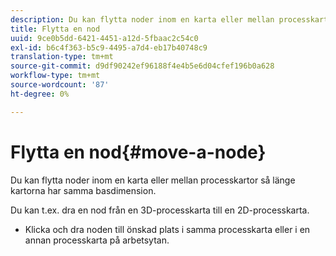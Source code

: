 ```yaml
---
description: Du kan flytta noder inom en karta eller mellan processkartor så länge kartorna har samma basdimension.
title: Flytta en nod
uuid: 9ce0b5dd-6421-4451-a12d-5fbaac2c54c0
exl-id: b6c4f363-b5c9-4495-a7d4-eb17b40748c9
translation-type: tm+mt
source-git-commit: d9df90242ef96188f4e4b5e6d04cfef196b0a628
workflow-type: tm+mt
source-wordcount: '87'
ht-degree: 0%

---
```


# Flytta en nod{#move-a-node}

Du kan flytta noder inom en karta eller mellan processkartor så länge kartorna har samma basdimension.

Du kan t.ex. dra en nod från en 3D-processkarta till en 2D-processkarta.

* Klicka och dra noden till önskad plats i samma processkarta eller i en annan processkarta på arbetsytan.
